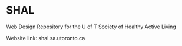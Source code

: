 # SHAL
Web Design Repository for the U of T Society of Healthy Active Living

Website link: shal.sa.utoronto.ca
